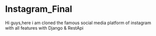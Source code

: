 # Instagram_Final
Hi guys,here i am cloned the famous social media platform of instagram with all features with Django &amp; RestApi
